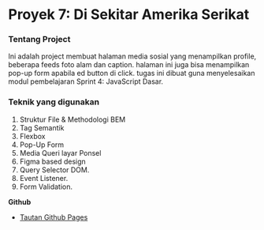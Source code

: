 # Proyek 7: Di Sekitar Amerika Serikat

### Tentang Project

Ini adalah project membuat halaman media sosial yang menampilkan profile, beberapa feeds foto alam dan caption. halaman ini juga bisa menampilkan pop-up form apabila ed button di click. tugas ini dibuat guna menyelesaikan modul pembelajaran Sprint 4: JavaScript Dasar.


### Teknik yang digunakan
1. Struktur File & Methodologi BEM
2. Tag Semantik
3. Flexbox
4. Pop-Up Form
5. Media Queri layar Ponsel
6. Figma based design
7. Query Selector DOM.
8. Event Listener.
9. Form Validation.


**Github**

* [Tautan Github Pages](https://gayopratama.github.io/web_project_4_id/)


